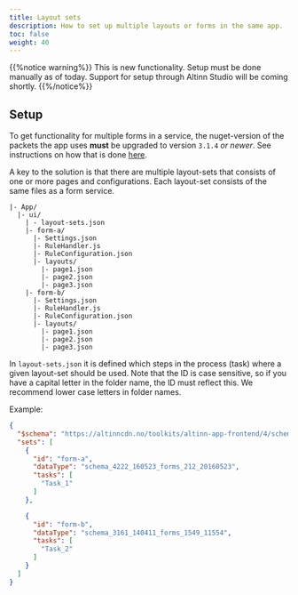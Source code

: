 ```yaml
---
title: Layout sets
description: How to set up multiple layouts or forms in the same app.
toc: false
weight: 40
---
```


{{%notice warning%}}
This is new functionality. Setup must be done manually as of today. Support for setup through Altinn Studio will be coming shortly.
{{%/notice%}}

## Setup

To get functionality for multiple forms in a service, the nuget-version of the packets the app uses **must** be upgraded
to version `3.1.4` _or newer_.
See instructions on how that is done [here](../../../../guides/administration/maintenance/dependencies).

A key to the solution is that there are multiple layout-sets that consists of one or more pages and configurations. Each
layout-set consists of the same files as a form service.

```
|- App/
  |- ui/
    | - layout-sets.json
    |- form-a/
      |- Settings.json
      |- RuleHandler.js
      |- RuleConfiguration.json
      |- layouts/
        |- page1.json
        |- page2.json
        |- page3.json
    |- form-b/
      |- Settings.json
      |- RuleHandler.js
      |- RuleConfiguration.json
      |- layouts/
        |- page1.json
        |- page2.json
        |- page3.json  
```


In `layout-sets.json` it is defined which steps in the process (task) where a given layout-set should be used.
Note that the ID is case sensitive, so if you have a capital letter in the folder name, the ID must reflect this. We recommend lower case letters in folder names.

Example:

```json
{
  "$schema": "https://altinncdn.no/toolkits/altinn-app-frontend/4/schemas/json/layout/layout-sets.schema.v1.json",
  "sets": [
    {
      "id": "form-a",
      "dataType": "schema_4222_160523_forms_212_20160523",
      "tasks": [
        "Task_1"
      ]
    },

    {
      "id": "form-b",
      "dataType": "schema_3161_140411_forms_1549_11554",
      "tasks": [
        "Task_2"
      ]
    }
  ]
}
```

